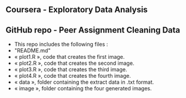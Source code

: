 Coursera - Exploratory Data Analysis
---------------
## GitHub repo - Peer Assignment Cleaning Data
* This repo includes the following files :
 * "README.md"
 * « plot1.R », code that creates the first image.
 * « plot2.R », code that creates the second image.
 * « plot3.R », code that creates the third image.
 * « plot4.R », code that creates the fourth image.
 * « data », folder containing the extract data in .txt format.
 * « image », folder containing the four generated images.

